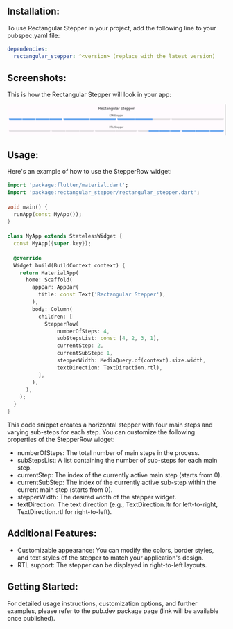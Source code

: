 ## Installation:

To use Rectangular Stepper in your project, add the following line to your pubspec.yaml file:

```yaml
dependencies:
  rectangular_stepper: ^<version> (replace with the latest version)
```

## Screenshots:

This is how the Rectangular Stepper will look in your app:

![Rectangular Stepper Example](https://github.com/mossssama/RectangularStepper/raw/main/assets/example_screenshot.png)

## Usage:

Here's an example of how to use the StepperRow widget:

```dart
import 'package:flutter/material.dart';
import 'package:rectangular_stepper/rectangular_stepper.dart';

void main() {
  runApp(const MyApp());
}

class MyApp extends StatelessWidget {
  const MyApp({super.key});

  @override
  Widget build(BuildContext context) {
    return MaterialApp(
      home: Scaffold(
        appBar: AppBar(
          title: const Text('Rectangular Stepper'),
        ),
        body: Column(
          children: [
            StepperRow(
                numberOfSteps: 4,
                subStepsList: const [4, 2, 3, 1],
                currentStep: 2,
                currentSubStep: 1,
                stepperWidth: MediaQuery.of(context).size.width,
                textDirection: TextDirection.rtl),
          ],
        ),
      ),
    );
  }
}
```

This code snippet creates a horizontal stepper with four main steps and varying sub-steps for each step. You can customize the following properties of the StepperRow widget:

- numberOfSteps: The total number of main steps in the process.
- subStepsList: A list containing the number of sub-steps for each main step.
- currentStep: The index of the currently active main step (starts from 0).
- currentSubStep: The index of the currently active sub-step within the current main step (starts from 0).
- stepperWidth: The desired width of the stepper widget.
- textDirection: The text direction (e.g., TextDirection.ltr for left-to-right, TextDirection.rtl for right-to-left).


## Additional Features:

- Customizable appearance: You can modify the colors, border styles, and text styles of the stepper to match your application's design.
- RTL support: The stepper can be displayed in right-to-left layouts.


## Getting Started:

For detailed usage instructions, customization options, and further examples, please refer to the pub.dev package page (link will be available once published).